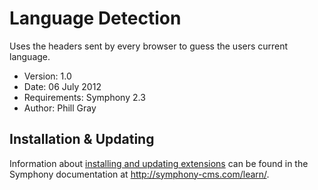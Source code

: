 # Language Detection

Uses the headers sent by every browser to guess the users current language.

- Version: 1.0
- Date: 06 July 2012
- Requirements: Symphony 2.3
- Author: Phill Gray


## Installation & Updating

Information about [installing and updating extensions](http://symphony-cms.com/learn/tasks/view/install-an-extension/) can be found in the Symphony documentation at <http://symphony-cms.com/learn/>.
